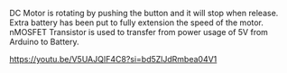 DC Motor is rotating by pushing the button and it will stop when release. 
Extra battery has been put to fully extension the speed of the motor.
nMOSFET Transistor is used to transfer from power usage of 5V from Arduino to Battery.

https://youtu.be/V5UAJQIF4C8?si=bd5ZlJdRmbea04V1
